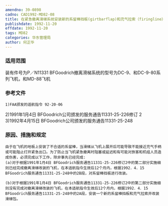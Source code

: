 ```yaml
---
amendno: 39-0898  
cadno: CAD1992-MD82-08  
title: 在紧急撤离滑梯系统安装新的系留棒挡板(girtbarflap)和充气拉索（firingline）并改装滑梯包（valise）  
publishdate: 1992-11-20  
effdate: 1992-11-20  
tags: MD82  
categories: 华东管理局  
author: 何正华  
---
```

  
### 适用范围  
装有件号为P／N11331  BFGoodrich撤离滑梯系统的型号为DC-9、和DC-9-80系列飞机，和MD-88飞机  
  
<!--more-->  
### 参考文件  
    1)FAA颁发的适航指令 92-20-06  
2)1991年1月4日 BFGoodrich公司颁发的服务通告11331-25-226修订 2  
3)1992年4月15日 BFGoodrich公司颁发的服务通告11331-25-248  
  
### 原因、措施和规定  
    由于在飞机的地板上安装了不合适的系留棒，当滑梯从飞机上展开后可能导致不能接近充气手柄或可能阻止打开紧急出口。为了防止当飞机紧急撤离时阻塞或延迟和有可能对旅客和机组人员造成伤害，必须完成以下工作，除非事先已经完成:  
    (a)对于根据1991年1月4日 BFGoodrich服务通告11331-25-226修订2中的第二部分实施细则已经完成撤离滑梯改装的飞机，在本适航指令生效后12个月内，根据1992．4．15 BFGoodrich服务通告11331-25-248中的2B段，对系留棒挡板进行改装。  
  
    (b)对于根据1991年1月4日 BFGoodrich服务通告11331-25-226修订2中的第二部分实施细则没有完成对撤离滑梯改装的飞机，在本适航指令生效后12个月内，根据1992．4．15 BFGoodrich服务通告11331-25-248中的2A段，安装一个新的系留棒挡板和充气拉索并改装滑梯包。  
